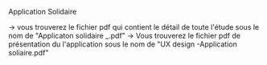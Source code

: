 Application Solidaire


-> vous trouverez le fichier pdf qui contient le détail de toute l'étude sous le nom de "Applicaton solidaire _.pdf"
-> Vous trouverez le fichier pdf de présentation du l'application sous le nom de "UX design -Application soliaire.pdf" 
